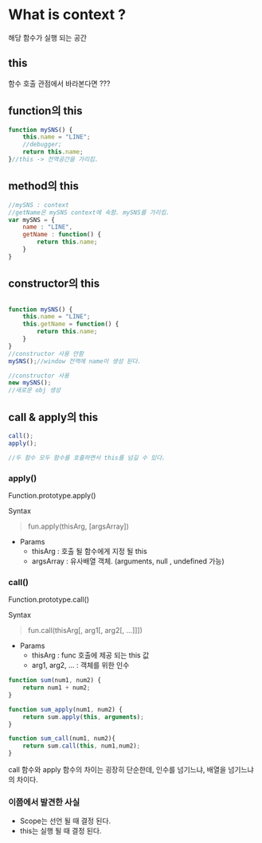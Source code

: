 # What is context ?
해당 함수가 실행 되는 공간


## this 

함수 호출 관점에서 바라본다면 ???

## function의 this 

```js
function mySNS() {
    this.name = "LINE";
    //debugger; 
    return this.name;
}//this -> 전역공간을 가리킴.
```

## method의 this

```js
//mySNS : context 
//getName은 mySNS context에 속함. mySNS를 가리킴.
var mySNS = {
    name : "LINE",
    getName : function() {
        return this.name;
    }
}
```

## constructor의 this

```js

function mySNS() {
    this.name = "LINE";
    this.getName = function() {
        return this.name;
    }
}
//constructor 사용 안함
mySNS();//window 전역에 name이 생성 된다.

//constructor 사용
new mySNS();
//새로운 obj 생성
```

## call & apply의 this

```js
call();
apply();

//두 함수 모두 함수를 호출하면서 this를 넘길 수 있다.
```

### apply() 

Function.prototype.apply()

Syntax 

> fun.apply(thisArg, [argsArray])

* Params
    * thisArg : 호출 될 함수에게 지정 될 this
    * argsArray : 유사배열 객체. (arguments, null , undefined 가능)



### call()

Function.prototype.call()

Syntax

> fun.call(thisArg[, arg1[, arg2[, ...]]])

* Params
    * thisArg : func 호출에 제공 되는 this 값
    * arg1, arg2, ... : 객체를 위한 인수


```js
function sum(num1, num2) {
    return num1 + num2;
}

function sum_apply(num1, num2) {
    return sum.apply(this, arguments);
}

function sum_call(num1, num2){
    return sum.call(this, num1,num2);
}
```

call 함수와 apply 함수의 차이는 굉장히 단순한데, 인수를 넘기느냐, 배열을 넘기느냐의 차이다.


### 이쯤에서 발견한 사실

* Scope는 선언 될 때 결정 된다.
* this는 실행 될 때 결정 된다.